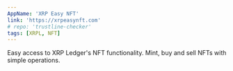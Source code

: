 ```yaml
---
AppName: 'XRP Easy NFT'
link: 'https://xrpeasynft.com'
# repo: 'trustline-checker'
tags: [XRPL, NFT]
---
```


Easy access to XRP Ledger's NFT functionality. Mint, buy and sell NFTs with simple operations.
